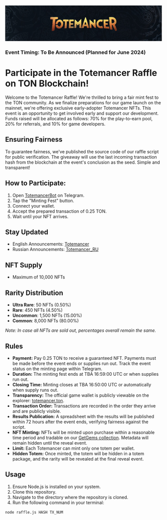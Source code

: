 ![Totemancer Raffle Banner](img/minting_fest.jpg)

### Event Timing: To Be Announced (Planned for June 2024)

# Participate in the Totemancer Raffle on TON Blockchain!

Welcome to the Totemancer Raffle! We're thrilled to bring a fair mint fest to the TON community. As we finalize preparations for our game launch on the mainnet, we're offering exclusive early-adopter Totemancer NFTs. This event is an opportunity to get involved early and support our development. Funds raised will be allocated as follows: 70% for the play-to-earn pool, 20% for referrals, and 10% for game developers.

## Ensuring Fairness

To guarantee fairness, we've published the source code of our raffle script for public verification. The giveaway will use the last incoming transaction hash from the blockchain at the event's conclusion as the seed. Simple and transparent!

## How to Participate:

1. Open [TotemancerBot](https://t.me/TotemancerBot/Play) on Telegram.
2. Tap the "Minting Fest" button.
3. Connect your wallet.
4. Accept the prepared transaction of 0.25 TON.
5. Wait until your NFT arrives.

## Stay Updated

- English Announcements: [Totemancer](https://t.me/Totemancer)
- Russian Announcements: [Totemancer_RU](https://t.me/Totemancer_RU)

## NFT Supply

- Maximum of 10,000 NFTs

## Rarity Distribution

- **Ultra Rare**: 50 NFTs (0.50%)
- **Rare**: 450 NFTs (4.50%)
- **Uncommon**: 1,500 NFTs (15.00%)
- **Common**: 8,000 NFTs (80.00%)

*Note: In case all NFTs are sold out, percentages overall remain the same.*

## Rules

- **Payment:** Pay 0.25 TON to receive a guaranteed NFT. Payments must be made before the event ends or supplies run out. Track the event status on the minting page within Telegram.
- **Duration:** The minting fest ends at TBA 16:59:00 UTC or when supplies run out.
- **Closing Time:** Minting closes at TBA 16:50:00 UTC or automatically when supply runs out.
- **Transparency:** The official game wallet is publicly viewable on the explorer: [totemancer.ton](https://tonviewer.com/totemancer.ton).
- **Transaction Order:** Transactions are recorded in the order they arrive and are publicly visible.
- **Results Publication:** A spreadsheet with the results will be published within 72 hours after the event ends, verifying fairness against the script.
- **NFT Minting:** NFTs will be minted upon purchase within a reasonable time period and tradable on our [GetGems collection](https://getgems.io/totemancer). Metadata will remain hidden until the reveal event.
- **Limit:** Each Totemancer can mint only one totem per wallet.
- **Hidden Totem:** Once minted, the totem will be hidden in a totem package, and the rarity will be revealed at the final reveal event.

## Usage

1. Ensure Node.js is installed on your system.
2. Clone this repository.
3. Navigate to the directory where the repository is cloned.
4. Run the following command in your terminal:

```sh
node raffle.js HASH TX_NUM
